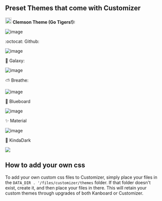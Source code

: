 
Preset Themes that come with Customizer
--------

<img src="https://upload.wikimedia.org/wikipedia/commons/thumb/7/72/Clemson_Tigers_logo.svg/2000px-Clemson_Tigers_logo.svg.png" height="20"> **Clemson Theme (Go Tigers!):**

![image](https://user-images.githubusercontent.com/26339368/48094361-fccc3c80-e1df-11e8-9695-6b9c510aa522.png)

:octocat: Github:

![image](https://user-images.githubusercontent.com/26339368/47761386-8636b880-dc8e-11e8-9b6e-c46e7b5dcc44.png)

:milky_way: Galaxy:

![image](https://user-images.githubusercontent.com/26339368/47761350-68695380-dc8e-11e8-9e87-a9471e5e1adf.png)


:partly_sunny: Breathe:

![image](https://user-images.githubusercontent.com/26339368/47761312-47086780-dc8e-11e8-9460-5b1ce4b54d5e.png)

:blue_book: Blueboard 

![image](https://user-images.githubusercontent.com/26339368/49310748-29a50400-f4ad-11e8-9734-eca2e5a558fc.png)

:sparkles: Material

![image](https://user-images.githubusercontent.com/26339368/49310723-1003bc80-f4ad-11e8-8c03-8390ecc78d20.png)

:8ball: KindaDark 
   
<img src="https://i.imgur.com/Mw3DRBM.png" />   
<br/>   
   
   
   
## How to add your own css

To add your own custom css files to Customizer, simply place your files in the `DATA_DIR . '/files/customizer/themes` folder. If that folder doesn't exist, create it, and then place your files in there. This will retain your custom themes through upgrades of both Kanboard or Customizer.
